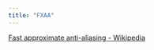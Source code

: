 ```yaml
---
title: "FXAA"
---
```


[Fast approximate anti-aliasing - Wikipedia](https://en.wikipedia.org/wiki/Fast_approximate_anti-aliasing)
